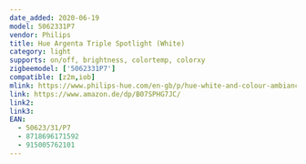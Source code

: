 ```yaml
---
date_added: 2020-06-19
model: 5062331P7
vendor: Philips
title: Hue Argenta Triple Spotlight (White)
category: light
supports: on/off, brightness, colortemp, colorxy
zigbeemodel: ['5062331P7']
compatible: [z2m,iob]
mlink: https://www.philips-hue.com/en-gb/p/hue-white-and-colour-ambiance-argenta-triple-spotlight/5062331P7
link: https://www.amazon.de/dp/B07SPHG7JC/
link2: 
link3: 
EAN: 
  - 50623/31/P7
  - 8718696171592
  - 915005762101
---
```

